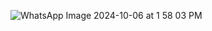 ![WhatsApp Image 2024-10-06 at 1 58 03 PM](https://github.com/user-attachments/assets/78bb53c0-f9fa-4cef-b4ba-08efd60afc4a)
